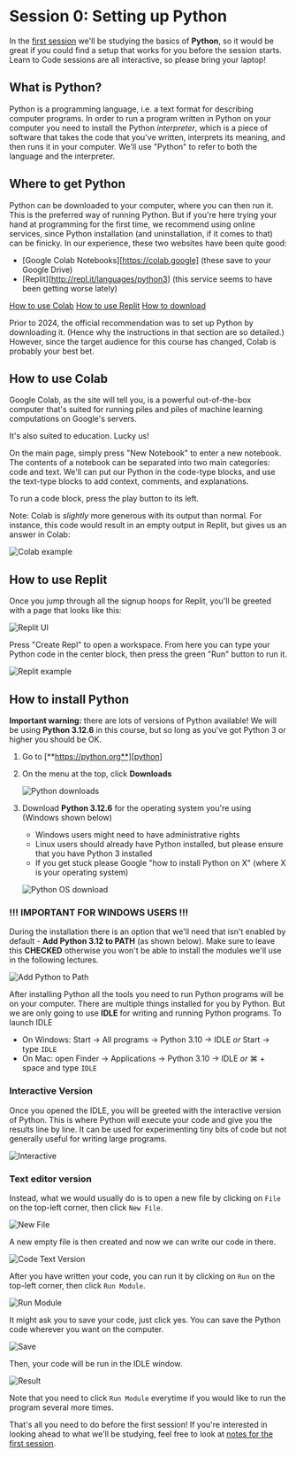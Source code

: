 # Session 0: Setting up Python

In the [first session][session1] we'll be studying the basics of **Python**, so
it would be great if you could find a setup that works for you before the session 
starts. Learn to Code sessions are all interactive, so please bring your laptop!

[session1]: https://github.com/oxcompsoc/learntocode/tree/master/session1

## What is Python?

Python is a programming language, i.e. a text format for describing computer
programs. In order to run a program written in Python on your computer you need
to install the Python *interpreter*, which is a piece of software that takes the
code that you've written, interprets its meaning, and then runs it in your
computer. We'll use "Python" to refer to both the language and the interpreter.

## Where to get Python

Python can be downloaded to your computer, where you can then run it. This is the 
preferred way of running Python. But if you're here trying your hand at 
programming for the first time, we recommend using online services, since Python
installation (and uninstallation, if it comes to that) can be finicky. In our 
experience, these two websites have been quite good:
- [Google Colab Notebooks][https://colab.google] (these save to your Google Drive)
- [Replit][http://repl.it/languages/python3] (this service seems to have been getting worse lately)

[How to use Colab](#how-to-use-colab)
[How to use Replit](#how-to-use-replit)
[How to download](#how-to-install-python)

Prior to 2024, the official recommendation was to set up Python by downloading it.
(Hence why the instructions in that section are so detailed.)
However, since the target audience for this course has changed, Colab is probably 
your best bet.



## How to use Colab

Google Colab, as the site will tell you, is a powerful out-of-the-box computer
that's suited for running piles and piles of machine learning computations on 
Google's servers.

It's also suited to education. Lucky us!

On the main page, simply press "New Notebook" to enter a new notebook.
The contents of a notebook can be separated into two main categories: 
code and text. We'll can put our Python in the code-type blocks, and use the
text-type blocks to add context, comments, and explanations.

To run a code block, press the play button to its left.

Note: Colab is _slightly_ more generous with its output than normal. 
For instance, this code would result in an empty output in Replit, 
but gives us an answer in Colab:

![Colab example](assets/colab-example.png)





## How to use Replit

Once you jump through all the signup hoops for Replit, you'll be greeted with a 
page that looks like this:

![Replit UI](assets/replit-ui.png)

Press "Create Repl" to open a workspace. From here you can type your Python 
code in the center block, then press the green "Run" button to run it.

![Replit example](assets/replit-example.png)



## How to install Python

**Important warning:** there are lots of versions of Python available! We will
be using **Python 3.12.6** in this course, but so long as you've got Python 3 or
higher you should be OK.

1. Go to [**https://python.org**][python]
2. On the menu at the top, click **Downloads**

    ![Python downloads](assets/download1.png)

3. Download **Python 3.12.6** for the operating system you're using (Windows shown below)
    * Windows users might need to have administrative rights
    * Linux users should already have Python installed, but please ensure that
      you have Python 3 installed
    * If you get stuck please Google "how to install Python on X" (where X is
      your operating system)

    ![Python OS download](assets/download1_new.PNG)

### !!! IMPORTANT FOR WINDOWS USERS !!!

During the installation there is an option that we'll need that isn't enabled by default - **Add Python 3.12 to PATH** (as shown below). Make sure to leave this **CHECKED** otherwise you won't be able to install the modules we'll use in the following lectures.

![Add Python to Path](assets/install2_2020.PNG)




After installing Python all the tools you need to run Python programs will be on
your computer. There are multiple things installed for you by Python. But we are only going to use **IDLE** for writing and running Python
programs. To launch IDLE

* On Windows: Start &rarr; All programs &rarr; Python 3.10 &rarr; IDLE *or*
  Start &rarr; type `IDLE`
* On Mac: open Finder &rarr; Applications &rarr; Python 3.10 &rarr; IDLE *or*
  &#8984; + space and type `IDLE`

### Interactive Version
Once you opened the IDLE, you will be greeted with the interactive version of Python. This is where Python will execute your code and give you the results line by line. It can be used for experimenting tiny bits of code but not generally useful for writing large programs.

![Interactive](assets/interactiveversion.png)

### Text editor version

Instead, what we would usually do is to open a new file by clicking on `File` on the top-left corner, then click `New File`.

![New File](assets/newfile.png)

A new empty file is then created and now we can write our code in there.

![Code Text Version](assets/codetextversion.png)

After you have written your code, you can run it by clicking on `Run` on the top-left corner, then click `Run Module`. 

![Run Module](assets/runmodule.png)

It might ask you to save your code, just click yes. You can save the Python code wherever you want on the computer.

![Save](assets/save.png)

Then, your code will be run in the IDLE window. 

![Result](assets/result.png)

Note that you need to click `Run Module` everytime if you would like to run the program several more times.




That's all you need to do before the first session! If you're interested in
looking ahead to what we'll be studying, feel free to look at [notes for the first session][session1].

<!-- ## Getting to the department

Please come to Department of Computer Science, Parks Road, Oxford, OX1 3QD on
7pm Thursday 2nd week HT2020 for the first session. We expect attendance to be
high, so it will be worth arriving early!

![Map](learntocodemap.png)

The above map shows which entrance of the CS department you should use - there
are plenty of CompSoc signs up guiding the way. -->

[python]: https://python.org
